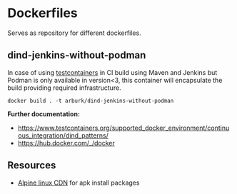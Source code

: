 # Dockerfiles
Serves as repository for different dockerfiles.

## dind-jenkins-without-podman
In case of using [testcontainers](https://www.testcontainers.org/) in CI build using Maven and Jenkins but 
Podman is only available in version<3, this container will encapsulate the build providing required infrastructure. 

`docker build . -t arburk/dind-jenkins-without-podman`

__Further documentation:__
- https://www.testcontainers.org/supported_docker_environment/continuous_integration/dind_patterns/
- https://hub.docker.com/_/docker

## Resources
- [Alpine linux CDN](https://dl-cdn.alpinelinux.org/alpine/v3.14/) for apk install packages
